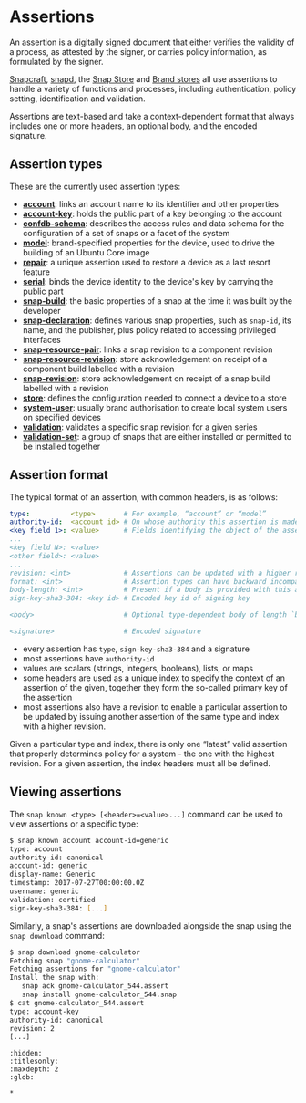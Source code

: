 # Assertions

An assertion is a digitally signed document that either verifies the validity of a process, as attested by the signer, or carries policy information, as formulated by the signer.  

[Snapcraft](https://snapcraft.io/docs/snapcraft), [snapd](https://snapcraft.io/docs/glossary#heading--snapd), the [Snap Store](https://snapcraft.io/store) and [Brand stores](/explanation/stores/dedicated-snap-stores) all use assertions to handle a variety of functions and processes, including authentication, policy setting, identification and validation.

Assertions are text-based and take a context-dependent format that always includes one or more headers, an optional body, and the encoded signature.

## Assertion types

These are the currently used assertion types:

- **[account](/reference/assertions/account)**: links an account name to its identifier and other properties
- **[account-key](/reference/assertions/account-key)**: holds the public part of a key belonging to the account
- **[confdb-schema](/reference/assertions/confdb-schema)**: describes the access rules and data schema for the configuration of a set of snaps or a facet of the system
- **[model](/reference/assertions/model)**: brand-specified properties for the device, used to drive the building of an Ubuntu Core image
- **[repair](/reference/assertions/repair)**: a unique assertion used to restore a device as a last resort feature
- **[serial](/reference/assertions/serial)**: binds the device identity to the device's key by carrying the public part
- **[snap-build](/reference/assertions/snap-build)**: the basic properties of a snap at the time it was built by the developer
- **[snap-declaration](/reference/assertions/snap-declaration)**:  defines various snap properties, such as `snap-id`, its name, and the publisher, plus policy related to accessing privileged interfaces
- **[snap-resource-pair](/reference/assertions/snap-resource-pair)**: links a snap revision to a component revision
- **[snap-resource-revision](/reference/assertions/snap-resource-revision)**: store acknowledgement on receipt of a component build labelled with a revision
- **[snap-revision](/reference/assertions/snap-revision)**: store acknowledgement on receipt of a snap build labelled with a revision
- **[store](/reference/assertions/store)**: defines the configuration needed to connect a device to a store
- **[system-user](/reference/assertions/system-user)**: usually brand authorisation to create local system users on specified devices
- **[validation](/reference/assertions/validation)**: validates a specific snap revision for a given series
- **[validation-set](/reference/assertions/validation-set)**: a group of snaps that are either installed or permitted to be installed together

## Assertion format

The typical format of an assertion, with common headers, is as follows:

```yaml
type:          <type>       # For example, “account” or “model”
authority-id:  <account id> # On whose authority this assertion is made
<key field 1>: <value>      # Fields identifying the object of the assertion
...
<key field N>: <value>
<other field>: <value>
...
revision: <int>             # Assertions can be updated with a higher revision
format: <int>               # Assertion types can have backward incompatible format changes signaled by a higher format
body-length: <int>          # Present if a body is provided with this assertion
sign-key-sha3-384: <key id> # Encoded key id of signing key

<body>                      # Optional type-dependent body of length `body-length` bytes

<signature>                 # Encoded signature
```

- every assertion has `type`, `sign-key-sha3-384` and a signature
- most assertions have `authority-id`
- values are scalars (strings, integers, booleans), lists, or maps
- some headers are used as a unique index to specify the context of an assertion of the given, together they form the so-called primary key of the assertion
- most assertions also have a revision to enable a particular assertion to be updated by issuing another assertion of the same type and index with a higher revision.

Given a particular type and index, there is only one “latest” valid assertion that properly determines policy for a system - the one with the highest revision. For a given assertion, the index headers must all be defined.

## Viewing assertions

The `snap known <type> [<header>=<value>...]` command can be used to view assertions or a specific type:

```bash
$ snap known account account-id=generic
type: account
authority-id: canonical
account-id: generic
display-name: Generic
timestamp: 2017-07-27T00:00:00.0Z
username: generic
validation: certified
sign-key-sha3-384: [...]
```

Similarly, a snap's assertions are downloaded alongside the snap using the `snap download` command:

```bash
$ snap download gnome-calculator
Fetching snap "gnome-calculator"
Fetching assertions for "gnome-calculator"
Install the snap with:
   snap ack gnome-calculator_544.assert
   snap install gnome-calculator_544.snap
$ cat gnome-calculator_544.assert 
type: account-key
authority-id: canonical
revision: 2
[...]
```


```{toctree}
:hidden:
:titlesonly:
:maxdepth: 2
:glob:

*
